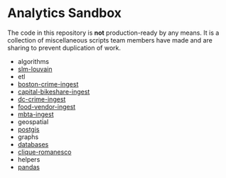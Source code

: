 # Analytics Sandbox
The code in this repository is **not** production-ready by any means. It is a collection of miscellaneous scripts team members have made and are sharing to prevent duplication of work.

* algorithms
 * [slm-louvain](https://github.com/XDATA-Year-3/analytics-sandbox/tree/master/algorithms/slm-louvain) 
* etl
 * [boston-crime-ingest](https://github.com/XDATA-Year-3/analytics-sandbox/tree/master/etl/boston-crime-ingest)
 * [capital-bikeshare-ingest](https://github.com/XDATA-Year-3/analytics-sandbox/tree/master/etl/capital-bikeshare-ingest)
 * [dc-crime-ingest](https://github.com/XDATA-Year-3/analytics-sandbox/tree/master/etl/dc-crime-ingest)
 * [food-vendor-ingest](https://github.com/XDATA-Year-3/analytics-sandbox/tree/master/etl/food-vendor-ingest)
 * [mbta-ingest](https://github.com/XDATA-Year-3/analytics-sandbox/tree/master/etl/mbta-ingest)
* geospatial
 * [postgis](https://github.com/XDATA-Year-3/analytics-sandbox/blob/master/geospatial/postgis)
* graphs
 * [databases](https://github.com/XDATA-Year-3/analytics-sandbox/blob/master/graphs/databases)
 * [clique-romanesco](https://github.com/XDATA-Year-3/analytics-sandbox/blob/master/graphs/databases/clique-romanesco)
* helpers
 * [pandas](https://github.com/XDATA-Year-3/analytics-sandbox/tree/master/helpers/pandas)
